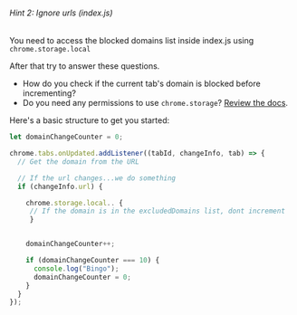 ###### Hint 2: Ignore urls (index.js)

You need to access the blocked domains list inside index.js using `chrome.storage.local`     

After that try to answer these questions.
- How do you check if the current tab's domain is blocked before incrementing?
- Do you need any permissions to use `chrome.storage`? [Review the docs](https://developer.chrome.com/docs/extensions/reference/api/storage?authuser=1).


Here's a basic structure to get you started:


```javascript
let domainChangeCounter = 0;

chrome.tabs.onUpdated.addListener((tabId, changeInfo, tab) => {
  // Get the domain from the URL 

  // If the url changes...we do something
  if (changeInfo.url) {

    chrome.storage.local.. {
     // If the domain is in the excludedDomains list, dont increment
     }


    domainChangeCounter++;

    if (domainChangeCounter === 10) {
      console.log("Bingo");
      domainChangeCounter = 0;
    }
  }
}); 

```
